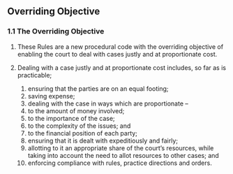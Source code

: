 ## Overriding Objective

### 1.1	The Overriding Objective

1.  These Rules are a new procedural code with the overriding objective of enabling the court to deal with cases justly and at proportionate cost.

2.  Dealing with a case justly and at proportionate cost includes, so far as is practicable;
    1.  ensuring that the parties are on an equal footing;
    2.  saving expense;
    3.  dealing with the case in ways which are proportionate –
       1.  to the amount of money involved;
       2.  to the importance of the case;
       3.  to the complexity of the issues; and
       4.  to the financial position of each party;
    4.  ensuring that it is dealt with expeditiously and fairly;
    5. allotting to it an appropriate share of the court’s resources, while taking into account the need to allot resources to other        cases; and
    6.  enforcing compliance with rules, practice directions and orders.
